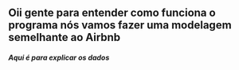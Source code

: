 ## Oii gente para entender como funciona o programa nós vamos fazer uma modelagem semelhante ao Airbnb


##### Aqui é para explicar os dados
